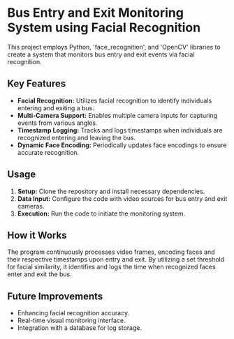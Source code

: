 # Bus Entry and Exit Monitoring System using Facial Recognition

This project employs Python, 'face_recognition', and 'OpenCV' libraries to create a system that monitors bus entry and exit events via facial recognition.

## Key Features

- **Facial Recognition:** Utilizes facial recognition to identify individuals entering and exiting a bus.
- **Multi-Camera Support:** Enables multiple camera inputs for capturing events from various angles.
- **Timestamp Logging:** Tracks and logs timestamps when individuals are recognized entering and leaving the bus.
- **Dynamic Face Encoding:** Periodically updates face encodings to ensure accurate recognition.

## Usage

1. **Setup:** Clone the repository and install necessary dependencies.
2. **Data Input:** Configure the code with video sources for bus entry and exit cameras.
3. **Execution:** Run the code to initiate the monitoring system.

## How it Works

The program continuously processes video frames, encoding faces and their respective timestamps upon entry and exit. By utilizing a set threshold for facial similarity, it identifies and logs the time when recognized faces enter and exit the bus.

## Future Improvements

- Enhancing facial recognition accuracy.
- Real-time visual monitoring interface.
- Integration with a database for log storage.
